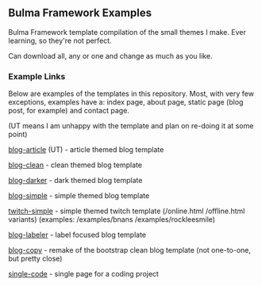 ## Bulma Framework Examples

Bulma Framework template compilation of the small themes I make. Ever learning, so they're not perfect.

Can download all, any or one and change as much as you like.

### Example Links

Below are examples of the templates in this repository. Most, with very few exceptions, examples have a: index page, about page, static page (blog post, for example) and contact page.

(UT means I am unhappy with the template and plan on re-doing it at some point)

[blog-article](https://plasticneko.github.io/bulma-blog-article/) (UT) - article themed blog template

[blog-clean](https://plasticneko.github.io/bulma-blog-clean/) - clean themed blog template

[blog-darker](https://plasticneko.github.io/bulma-blog-darker/) - dark themed blog template

[blog-simple](https://plasticneko.github.io/bulma-blog-simple/) - simple themed blog template

[twitch-simple](https://plasticneko.github.io/bulma-twitch-simple/online.html) - simple themed twitch template (/online.html /offline.html variants) (examples: /examples/bnans /examples/rockleesmile)

[blog-labeler](https://plasticneko.github.io/bulma-blog-labeler/) - label focused blog template

[blog-copy](https://plasticneko.github.io/bulma-blog-copy/) - remake of the bootstrap clean blog template (not one-to-one, but pretty close)

[single-code](https://plasticneko.github.io/bulma-single-code/) - single page for a coding project

